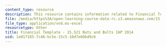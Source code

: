 ```yaml
---
content_type: resource
description: This resource contains information related to Financial Template.
file: /media/https%3A/open-learning-course-data-rc.s3.amazonaws.com/15-s21-nuts-and-bolts-of-business-plans-january-iap-2014/1e0171857c46bc5e15c518d7e60bd9c6_MIT15_S21IAP14_FnclTemp13.xls
file_type: application/vnd.ms-excel
resourcetype: Other
title: Financial Template - 15.S21 Nuts and Bolts IAP 2014
uid: 1e017185-7c46-bc5e-15c5-18d7e60bd9c6
---
```

